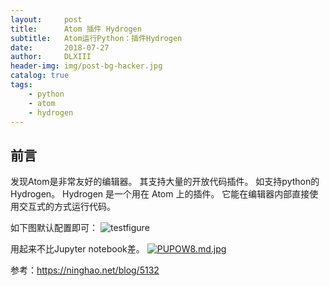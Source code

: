 ```yaml
---
layout:     post
title:      Atom 插件 Hydrogen
subtitle:   Atom运行Python：插件Hydrogen
date:       2018-07-27
author:     DLXIII
header-img: img/post-bg-hacker.jpg
catalog: true
tags:
    - python
    - atom
    - hydrogen
---
```



## 前言

发现Atom是非常友好的编辑器。
其支持大量的开放代码插件。
如支持python的Hydrogen。
Hydrogen 是一个用在 Atom 上的插件。
它能在编辑器内部直接使用交互式的方式运行代码。


<!--more-->


如下图默认配置即可：
<img src="https://s1.ax1x.com/2018/07/27/PUP5sH.md.jpg" img_width="1440" img_height="1080" alt="testfigure" inline="0">


用起来不比Jupyter notebook差。
[![PUPOW8.md.jpg](https://s1.ax1x.com/2018/07/27/PUPOW8.md.jpg)](https://imgchr.com/i/PUPOW8)

参考：https://ninghao.net/blog/5132